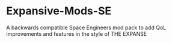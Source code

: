 # Expansive-Mods-SE
A backwards compatible Space Engineers mod pack to add QoL improvements and features in the style of THE EXPANSE
